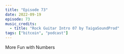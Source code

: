 ```yaml
---
title: "Episode 73"
date: 2022-09-19
episode: 73
music_credits:
  - title: "Rock Guitar Intro 07 by TaigaSoundProd"
tags: ["bitcoin", "podcast"]
---
```


More Fun with Numbers